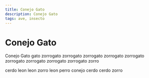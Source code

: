 ```yaml
---
title: Conejo Gato
description: Conejo Gato
tags: ave, insecto
---
```


# Conejo Gato

Conejo Gato gato zorrogato zorrogato zorrogato zorrogato zorrogato zorrogato zorrogato zorrogato zorrogato zorro

cerdo leon leon zorro leon perro conejo cerdo cerdo zorro